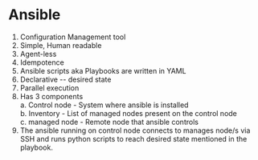 # Ansible

1. Configuration Management tool
2. Simple, Human readable
3. Agent-less
4. Idempotence
5. Ansible scripts aka Playbooks are written in YAML
6. Declarative -- desired state
7. Parallel execution
7. Has 3 components   
   a. Control node - System where ansible is installed    
   b. Inventory - List of managed nodes present on the control node    
   c. managed node - Remote node that ansible controls    
8. The ansible running on control node connects to manages node/s via SSH and runs python scripts to reach desired state
   mentioned in the playbook.

